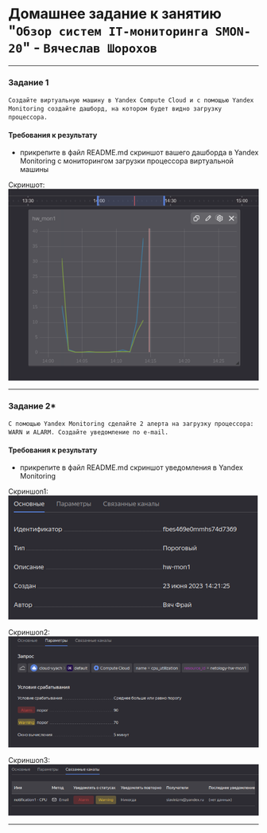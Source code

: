 # Домашнее задание к занятию "`Обзор систем IT-мониторинга SMON-20`" - `Вячеслав Шорохов` 

---

### Задание 1

`Создайте виртуальную машину в Yandex Compute Cloud и с помощью Yandex Monitoring создайте дашборд, на котором будет видно загрузку процессора.`

#### Требования к результату

- прикрепите в файл README.md скриншот вашего дашборда в Yandex Monitoring с мониторингом загрузки процессора виртуальной машины

Скриншот:
![Дашбоард](img/1.1.png)

---

### Задание 2*

`С помощью Yandex Monitoring сделайте 2 алерта на загрузку процессора: WARN и ALARM. Создайте уведомление по e-mail.`

#### Требования к результату

- прикрепите в файл README.md скриншот уведомления в Yandex Monitoring

Скриншоn1:
![2.1](img/2.1.png)

Скриншоn2:
![2.2](img/2.2.png)

Скриншоn3:
![2.3](img/2.3.png)

---

